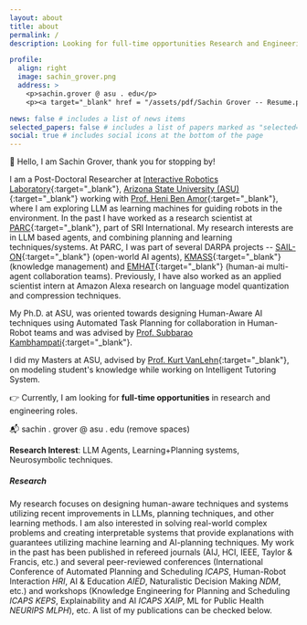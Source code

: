 ```yaml
---
layout: about
title: about
permalink: /
description: Looking for full-time opportunities Research and Engineering Positions

profile:
  align: right
  image: sachin_grover.png
  address: >
    <p>sachin.grover @ asu . edu</p>
    <p><a target="_blank" href = "/assets/pdf/Sachin Grover -- Resume.pdf">Curriculum Vitae</a>

news: false # includes a list of news items
selected_papers: false # includes a list of papers marked as "selected={true}"
social: true # includes social icons at the bottom of the page
---
```


:wave: Hello, I am Sachin Grover, thank you for stopping by!

I am a Post-Doctoral Researcher at [Interactive Robotics Laboratory](https://interactive-robotics.engineering.asu.edu/){:target="\_blank"}, [Arizona State University (ASU)](https://scai.engineering.asu.edu/){:target="\_blank"} working with [Prof. Heni Ben Amor](https://henibenamor.weebly.com/){:target="\_blank"}, where I am exploring LLM as learning machines for guiding robots in the environment.
In the past I have worked as a research scientist at [PARC](https://www.sri.com/research/future-concepts-division/){:target="\_blank"}, part of SRI International. My research interests are in LLM based agents, and combining planning and learning techniques/systems.
At PARC, I was part of several DARPA projects -- [SAIL-ON](https://www.darpa.mil/program/science-of-artificial-intelligence-and-learning-for-open-world-novelty){:target="\_blank"} (open-world AI agents), [KMASS](https://www.darpa.mil/program/knowledge-management-at-scale-and-speed){:target="\_blank"} (knowledge management) and [EMHAT](https://www.darpa.mil/program/exploratory-moldels-of-human-ai-teams){:target="\_blank"} (human-ai multi-agent collaboration teams). 
Previously, I have also worked as an applied scientist intern at Amazon Alexa research on language model quantization and compression techniques.

My Ph.D. at ASU, was oriented towards designing Human-Aware AI techniques using Automated Task Planning for collaboration in Human-Robot teams and was advised by [Prof. Subbarao Kambhampati](https://rakaposhi.eas.asu.edu){:target="\_blank"}.

I did my Masters at ASU, advised by [Prof. Kurt VanLehn](https://www.public.asu.edu/~kvanlehn/){:target="\_blank"}, on modeling student's knowledge while working on Intelligent Tutoring System.

:point_right: Currently, I am looking for **full-time opportunities** in research and engineering roles.

:mailbox_with_mail: sachin . grover @ asu . edu (remove spaces)

**Research Interest**: LLM Agents, Learning+Planning systems, Neurosymbolic techniques.

##### Research

My research focuses on designing human-aware techniques and systems utilizing recent improvements in LLMs, planning techniques, and other learning methods.
I am also interested in solving real-world complex problems and creating interpretable systems that provide explanations with guarantees utilizing machine learning and AI-planning techniques.
My work in the past has been published in refereed journals (AIJ, HCI, IEEE, Taylor & Francis, etc.) and several peer-reviewed conferences (International Conference of Automated Planning and Scheduling _ICAPS_, Human-Robot Interaction _HRI_, AI & Education _AIED_, Naturalistic Decision Making _NDM_, etc.) and workshops (Knowledge Engineering for Planning and Scheduling _ICAPS KEPS_, Explainability and AI _ICAPS XAIP_, ML for Public Health _NEURIPS MLPH_), etc. A list of my publications can be checked below.
